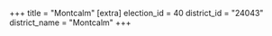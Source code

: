 +++
title = "Montcalm"
[extra]
election_id = 40
district_id = "24043"
district_name = "Montcalm"
+++
